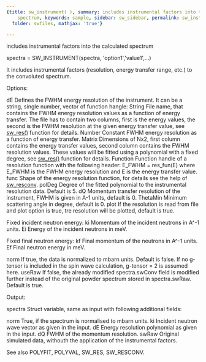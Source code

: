 ```yaml
---
{title: sw_instrument( ), summary: includes instrumental factors into the calculated
    spectrum, keywords: sample, sidebar: sw_sidebar, permalink: sw_instrument.html,
  folder: swfiles, mathjax: 'true'}

---
```

includes instrumental factors into the calculated spectrum
 
spectra = SW_INSTRUMENT(spectra, 'option1','value1',...)
 
It includes instrumental factors (resolution, energy transfer range,
etc.) to the convoluted spectrum.
 
Options:
 
dE            Defines the FWHM energy resolution of the instrument. It
              can be a string, single number, vector of function hangle:
                String    File name, that contains the FWHM energy
                          resolution values as a function of energy
                          transfer. The file has to contain two columns,
                          first is the energy values, the second is the
                          FWHM resolution at the given energy transfer
                          value, see [sw_res()](sw_res.html) function for details.
                Number    Constant FWHM energy resolution as a function
                          of energy transfer.
                Matrix    Dimensions of Nx2, first column contains the
                          energy transfer values, second column contains
                          the FWHM resolution values. These values will
                          be fitted using a polynomial with a fixed
                          degree, see [sw_res()](sw_res.html) function for details.
                Function  Function handle of a resolution function
                          with the following header:
                              E_FWHM = res_fun(E)
                          where E_FWHM is the FWHM energy resolution and
                          E is the energy transfer value.
func          Shape of the energy resolution function, for details see
              the help of [sw_resconv](sw_resconv.html).
polDeg        Degree of the fitted polynomial to the instrumental
              resolution data. Default is 5.
dQ            Momentum transfer resolution of the instrument, FWHM is
              given in A-1 units, default is 0.
ThetaMin      Minimum scattering angle in degree, default is 0.
plot          If the resolution is read from file and plot option is
              true, tre resolution will be plotted, default is true.
 
Fixed incident neutron energy:
ki            Momentum of the incident neutrons in A^-1 units.
Ei            Energy of the incident neutrons in meV.
 
Fixed final neutron energy:
kf            Final momentum of the neutrons in A^-1 units.
Ef            Final neutron energy in meV.
 
norm          If true, the data is normalized to mbarn units. Default is
              false. If no g-tensor is included in the spin wave
              calculation, g-tensor = 2 is assumed here.
useRaw        If false, the already modified spectra.swConv field is
              modified further instead of the original powder spectrum
              stored in spectra.swRaw. Default is true.
 
Output:
 
spectra       Struct variable, same as input with following additional
              fields:
 
norm          True, if the spectrum is normalised to mbarn units.
ki            Incident neutron wave vector as given in the input.
dE            Energy resolution polynomial as given in the input.
dQ            FWHM of the momentum resolution.
swRaw         Original simulated data, withouth the application of the
              instrumental factors.
 
 
See also POLYFIT, POLYVAL, SW_RES, SW_RESCONV.
 

